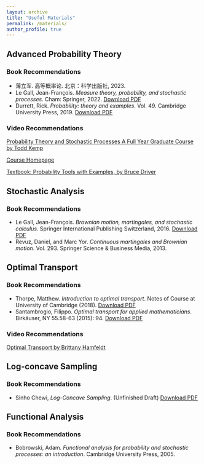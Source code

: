 ```yaml
---
layout: archive
title: "Useful Materials"
permalink: /materials/
author_profile: true
---
```



## Advanced Probability Theory
### Book Recommendations
- 薄立军. 高等概率论. 北京：科学出版社, 2023.
- Le Gall, Jean-François. *Measure theory, probability, and stochastic processes*. Cham: Springer, 2022. [Download PDF](https://i.4cdn.org/sci/1735027383598607.pdf)
- Durrett, Rick. *Probability: theory and examples*. Vol. 49. Cambridge University Press, 2019. [Download PDF](https://services.math.duke.edu/~rtd/PTE/PTE5_011119.pdf)

### Video Recommendations
[Probability Theory and Stochastic Processes A Full Year Graduate Course by Todd Kemp](https://www.youtube.com/@toddkemp-probability/playlists)

[Course Homepage](https://mathweb.ucsd.edu//~tkemp/ProbabilityTube/)

[Textbook: Probability Tools with Examples, by Bruce Driver](https://mathweb.ucsd.edu/~tkemp/280A/Driver-Probability-Lecture-Notes.pdf)

## Stochastic Analysis
### Book Recommendations
- Le Gall, Jean-François. *Brownian motion, martingales, and stochastic calculus*. Springer International Publishing Switzerland, 2016. [Download PDF](http://eprints.stta.ac.id/198/1/2016_Book_BrownianMotionMartingalesAndSt.pdf)
- Revuz, Daniel, and Marc Yor. *Continuous martingales and Brownian motion*. Vol. 293. Springer Science & Business Media, 2013.

## Optimal Transport
### Book Recommendations
- Thorpe, Matthew. *Introduction to optimal transport*. Notes of Course at University of Cambridge (2018). [Download PDF](http://www.damtp.cam.ac.uk/research/cia/files/teaching/Optimal_Transport_Notes.pdf)
- Santambrogio, Filippo. *Optimal transport for applied mathematicians*. Birkäuser, NY 55.58-63 (2015): 94. [Download PDF](https://citeseerx.ist.psu.edu/document?repid=rep1&type=pdf&doi=413028c564bdf7ae139dccd4edab06154193643f)

### Video Recommendations
[Optimal Transport by Brittany Hamfeldt](https://youtu.be/kjOBJP7gglw?si=BW3gy7oiiXvE-vRw)

## Log-concave Sampling
### Book Recommendations
- Sinho Chewi, *Log-Concave Sampling*. (Unfinished Draft) [Download PDF](https://chewisinho.github.io/main.pdf)

## Functional Analysis
### Book Recommendations
- Bobrowski, Adam. *Functional analysis for probability and stochastic processes: an introduction*. Cambridge University Press, 2005.




